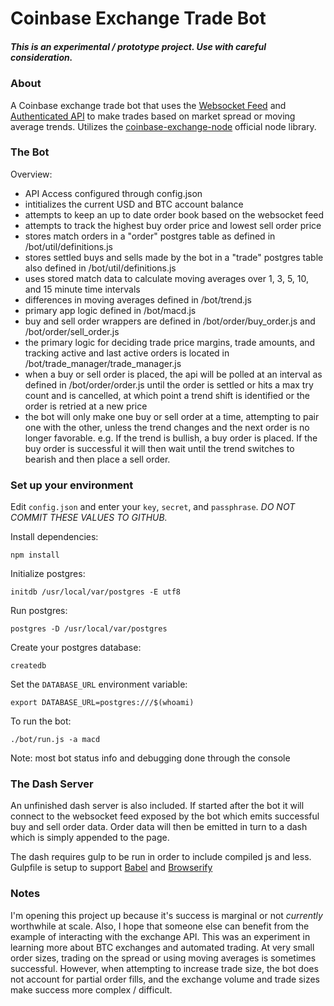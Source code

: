 # Coinbase Exchange Trade Bot

##### This is an experimental / prototype project. Use with careful consideration.

### About
A Coinbase exchange trade bot that uses the [Websocket Feed](https://docs.exchange.coinbase.com/#websocket-feed) and [Authenticated API](https://docs.exchange.coinbase.com/#private) to make trades based on market spread or moving average trends. Utilizes the [coinbase-exchange-node](https://github.com/coinbase/coinbase-exchange-node) official node library.

### The Bot

Overview:
- API Access configured through config.json
- intitializes the current USD and BTC account balance
- attempts to keep an up to date order book based on the websocket feed
- attempts to track the highest buy order price and lowest sell order price
- stores match orders in a "order" postgres table as defined in /bot/util/definitions.js
- stores settled buys and sells made by the bot in a "trade" postgres table also 
defined in /bot/util/definitions.js
- uses stored match data to calculate moving averages over 1, 3, 5, 10, and 15 minute
time intervals
- differences in moving averages defined in /bot/trend.js
- primary app logic defined in /bot/macd.js
- buy and sell order wrappers are defined in /bot/order/buy_order.js and /bot/order/sell_order.js
- the primary logic for deciding trade price margins, trade amounts, and tracking active and last active orders is located in /bot/trade_manager/trade_manager.js
- when a buy or sell order is placed, the api will be polled at an interval as defined
in /bot/order/order.js until the order is settled or hits a max try count and is cancelled, at which point a trend shift is identified or the order is retried at a new price
- the bot will only make one buy or sell order at a time, attempting to pair one with the other, unless the trend changes and the next order is no longer favorable. e.g. If the trend is bullish, a buy order is placed. If the buy order is successful it will then wait until the trend switches to bearish and then place a sell order.

### Set up your environment

Edit `config.json` and enter your `key`, `secret`, and `passphrase`. *DO NOT COMMIT THESE VALUES TO GITHUB.*

Install dependencies:
```
npm install
```

Initialize postgres:
```
initdb /usr/local/var/postgres -E utf8
```

Run postgres:
```
postgres -D /usr/local/var/postgres
```

Create your postgres database:
```
createdb
```

Set the `DATABASE_URL` environment variable:
```
export DATABASE_URL=postgres:///$(whoami)
```

To run the bot:
```
./bot/run.js -a macd
```

Note: most bot status info and debugging done through the console 

### The Dash Server
An unfinished dash server is also included. If started after the bot it will connect to the websocket feed exposed by the bot which emits successful buy and sell order data. Order data will then be emitted in turn to a dash which is simply appended to the page.

The dash requires gulp to be run in order to include compiled js and less. Gulpfile is setup to support [Babel](https://babeljs.io/) and [Browserify](http://browserify.org/)

### Notes

I'm opening this project up because it's success is marginal or not *currently* worthwhile at scale. Also, I hope that someone else can benefit from the example of interacting with the exchange API. This was an experiment in learning more about BTC exchanges and automated trading. At very small order sizes, trading on the spread or using moving averages is sometimes successful. However, when attempting to increase trade size, the bot does not account for partial order fills, and the exchange volume and trade sizes make success more complex / difficult.

